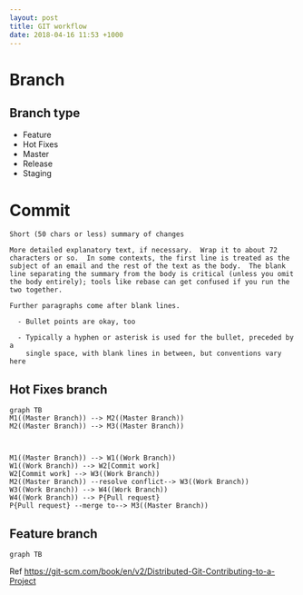 ```yaml
---
layout: post
title: GIT workflow
date: 2018-04-16 11:53 +1000
---
```



# Branch
## Branch type
 - Feature
 - Hot Fixes
 - Master
 - Release
 - Staging


# Commit
```
Short (50 chars or less) summary of changes

More detailed explanatory text, if necessary.  Wrap it to about 72
characters or so.  In some contexts, the first line is treated as the
subject of an email and the rest of the text as the body.  The blank
line separating the summary from the body is critical (unless you omit
the body entirely); tools like rebase can get confused if you run the
two together.

Further paragraphs come after blank lines.

  - Bullet points are okay, too

  - Typically a hyphen or asterisk is used for the bullet, preceded by a
    single space, with blank lines in between, but conventions vary here

```

## Hot Fixes branch
```mermaid
graph TB
M1((Master Branch)) --> M2((Master Branch))
M2((Master Branch)) --> M3((Master Branch))



M1((Master Branch)) --> W1((Work Branch))
W1((Work Branch)) --> W2[Commit work]
W2[Commit work] --> W3((Work Branch))
M2((Master Branch)) --resolve conflict--> W3((Work Branch))
W3((Work Branch)) --> W4((Work Branch))
W4((Work Branch)) --> P{Pull request}
P{Pull request} --merge to--> M3((Master Branch))
```


## Feature branch
```mermaid
graph TB

```





Ref 
https://git-scm.com/book/en/v2/Distributed-Git-Contributing-to-a-Project
